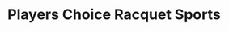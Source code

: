 ---
title: "Players Choice Racquet Sports"
url: /schenectady/players-choice-racquet-sports/
shop: sports
---